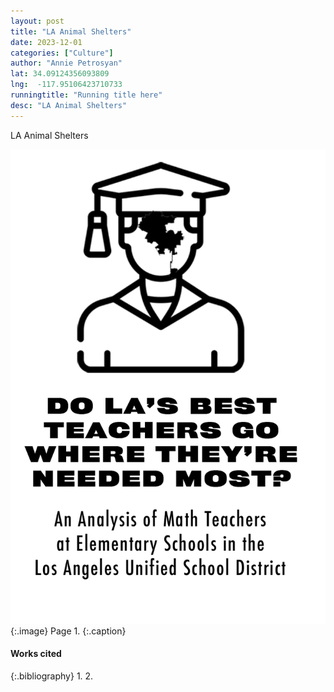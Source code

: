 ```yaml
---
layout: post
title: "LA Animal Shelters"
date: 2023-12-01
categories: ["Culture"]
author: "Annie Petrosyan"
lat: 34.09124356093809 
lng:  -117.95106423710733
runningtitle: "Running title here"
desc: "LA Animal Shelters"
---
```

LA Animal Shelters

![Zine1](images/Brown1.png)
   {:.image}
Page 1.
   {:.caption}
 


#### Works cited

{:.bibliography}
1. 
2. 
